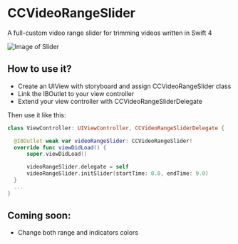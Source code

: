 # CCVideoRangeSlider
A full-custom video range slider for trimming videos written in Swift 4

![Image of Slider](https://cdn.pbrd.co/images/GBMtz0W.png)

## How to use it?

- Create an UIView with storyboard and assign CCVideoRangeSlider class
- Link the IBOutlet to your view controller
- Extend your view controller with CCVideoRangeSliderDelegate

Then use it like this:

```swift
class ViewController: UIViewController, CCVideoRangeSliderDelegate {

  @IBOutlet weak var videoRangeSlider: CCVideoRangeSlider!
  override func viewDidLoad() {
      super.viewDidLoad()

      videoRangeSlider.delegate = self
      videoRangeSlider.initSlider(startTime: 0.0, endTime: 9.0)
  }
  ...
}
```

## Coming soon:

- Change both range and indicators colors

